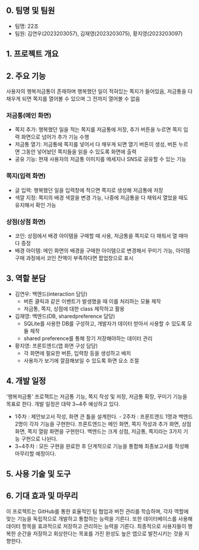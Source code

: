## 0. 팀명 및 팀원
- 팀명: 22조
- 팀원: 김연우(2023203057), 김재영(2023203075), 황지영(2023203097)

## 1. 프로젝트 개요


## 2. 주요 기능
사용자의 행복저금통이 존재하며 행복했던 일이 적혀있는 쪽지가 들어있음, 저금통을 다 채우게 되면 쪽지를 열어볼 수 있으며 그 전까지 열어볼 수 없음
### 저금통(메인 화면)
- 쪽지 추가: 행복했던 일을 적는 쪽지를 저금통에 저장, 추가 버튼을 누르면 쪽지 입력 화면으로 넘어가 추가 기능 수행
- 저금통 열기: 저금통에 쪽지를 넣어서 다 채우게 되면 열기 버튼이 생성, 버튼 누르면 그동안 넣어놨던 쪽지들을 읽을 수 있도록 화면에 출력
- 공유 기능: 현재 사용자의 저금통 이미지를 메세지나 SNS로 공유할 수 있는 기능
### 쪽지(입력 화면)
- 글 입력: 행복했던 일을 입력창에 적으면 쪽지로 생성해 저금통에 저장
- 색깔 지정: 쪽지의 배경 색깔을 변경 가능, 나중에 저금통을 다 채워서 열었을 때도 유지해서 확인 가능
### 상점(상점 화면)
- 코인: 상점에서 배경 아이템을 구매할 때 사용, 저금통을 쪽지로 다 채워서 열 때마다 증정
- 배경 아이템: 메인 화면의 배경을 구매한 아이템으로 변경해서 꾸미기 가능, 아이템 구매 과정에서 코인 잔액이 부족하다면 팝업창으로 표시

## 3. 역할 분담
- 김연우: 백엔드(interaction 담당)
    - 버튼 클릭과 같은 이벤트가 발생했을 때 이를 처리하는 모듈 제작
    - 저금통, 쪽지, 상점에 대한 class 제작하고 활용
- 김재영: 백엔드(DB, sharedpreference 담당)
    - SQLite를 사용한 DB를 구성하고, 개발자가 데이터 받아서 사용할 수 있도록 모듈 제작
    - shared preference를 통해 장기 저장해야하는 데이터 관리
- 황지영: 프론트엔드(앱 화면 구성 담당)
    - 각 화면에 필요한 버튼, 입력창 등을 생성하고 배치
    - 사용자가 보기에 깔끔해보일 수 있도록 화면 요소 조절

## 4. 개발 일정
'행복저금통' 프로젝트는 저금통 기능, 쪽지 작성 및 저장, 저금통 확장, 꾸미기 기능을 목표로 한다. 개발 일정은 대략 3~4주 예상하고 있다.
- 1주차 : 제안보고서 작성, 화면 큰 틀을 설계한다. - 2주차 : 프론트엔드 1명과 백엔드 2명이 각자 기능을 구현한다. 프론트엔드는 메인 화면, 쪽지 작성과 추가 화면, 상점 화면, 쪽지 열람 화면을 구현한다. 백엔드는 크게 상점, 저금통, 쪽지라는 3가지 기능 구현으로 나뉜다.
- 3~4주차 : 모든 구현을 완료한 후 단계적으로 기능을 통합해 최종보고서를 작성해 마무리할 예정이다.

## 5. 사용 기술 및 도구


## 6. 기대 효과 및 마무리
이 프로젝트는 GitHub를 통한 효율적인 팀 협업과 버전 관리를 학습하며, 각자 역할에 맞는 기능을 독립적으로 개발하고 통합하는 능력을 기른다. 또한 데이터베이스를 사용해 데이터 항목을 효과적으로 저장하고 관리하는 능력을 기른다. 최종적으로 사용자들이 행복한 순간을 저장하고 회상한다는 목표를 가진 완성도 높은 앱으로 발전시키는 것을 지향한다.
